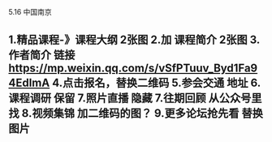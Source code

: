 5.16 中国南京

1.精品课程-》课程大纲 2张图
2.加 课程简介 2张图
3.作者简介 链接 https://mp.weixin.qq.com/s/vSfPTuuv_Byd1Fa94EdImA
4.点击报名，替换二维码
5.参会交通 地址
6.课程调研 保留
7.照片直播 隐藏
7.往期回顾 从公众号里找
8.视频集锦 加二维码的图？
9.更多论坛抢先看 替换图片
----------------------------------------
